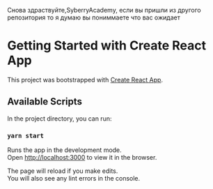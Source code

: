 Снова здраствуйте,SyberryAcademy, если вы пришли из другого репозитория то я думаю вы пониммаете что вас ожидает


# Getting Started with Create React App

This project was bootstrapped with [Create React App](https://github.com/facebook/create-react-app).

## Available Scripts

In the project directory, you can run:

### `yarn start`

Runs the app in the development mode.\
Open [http://localhost:3000](http://localhost:3000) to view it in the browser.

The page will reload if you make edits.\
You will also see any lint errors in the console.

